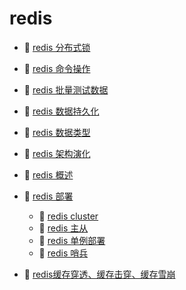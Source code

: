 # redis

* 📄 [redis 分布式锁](siyuan://blocks/20231110105237-9gqc4t8)
* 📄 [redis 命令操作](siyuan://blocks/20231110105237-6gix5ks)
* 📄 [redis 批量测试数据](siyuan://blocks/20231114174539-5c7huc9)
* 📄 [redis 数据持久化](siyuan://blocks/20231110105237-urb1pil)
* 📄 [redis 数据类型](siyuan://blocks/20231110105237-chdm8jc)
* 📄 [redis 架构演化](siyuan://blocks/20231110105237-5buk4p8)
* 📄 [redis 概述](siyuan://blocks/20231110105237-ygxmj09)
* 📑 [redis 部署](siyuan://blocks/20241012162553-q6b9wek)

  * 📄 [redis cluster](siyuan://blocks/20241012162630-tv68iqs)
  * 📄 [redis 主从](siyuan://blocks/20241012162607-yuzgo49)
  * 📄 [redis 单例部署](siyuan://blocks/20231110105237-4madtae)
  * 📄 [redis 哨兵](siyuan://blocks/20241012162620-0lf58fn)
* 📄 [redis缓存穿透、缓存击穿、缓存雪崩](siyuan://blocks/20240405223554-vycvbtk)

　　‍
